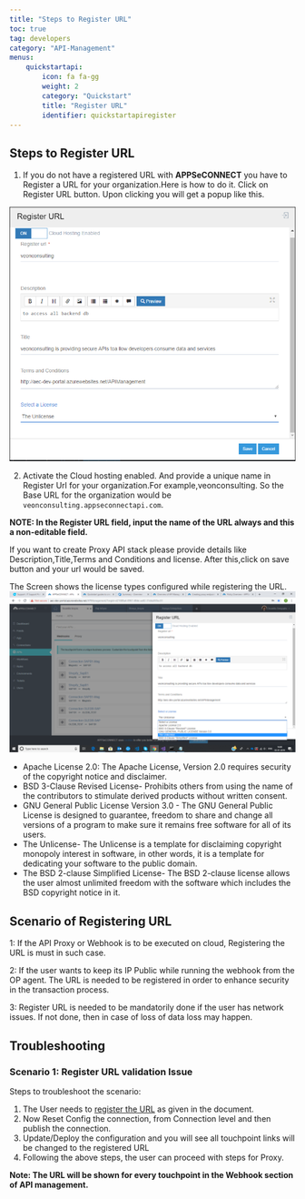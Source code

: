 ```yaml
---
title: "Steps to Register URL"
toc: true
tag: developers
category: "API-Management"
menus: 
    quickstartapi: 
        icon: fa fa-gg
        weight: 2
        category: "Quickstart"
        title: "Register URL" 
        identifier: quickstartapiregister
---
```


## Steps to Register URL

1. If you do not have a registered URL with **APPSeCONNECT** you have to Register a URL for your organization.Here is how to do it.
  Click on Register URL button. Upon clicking you will get a  popup like this.

![Register Url Org](/staticfiles/api-management/media/register-url-org.png)

2. Activate the Cloud hosting enabled. And provide a unique name in Register Url for your organization.For example,veonconsulting.
  So the Base URL for the organization would be `veonconsulting.appseconnectapi.com`.

**NOTE: In the Register URL field, input the name of the URL always and this a non-editable field.**
  
  If you want to create Proxy API stack please provide details like Description,Title,Terms and Conditions and license.
  After this,click on save button and your url would be saved.

 The Screen shows the license types configured while registering the URL.  
![register-url-org1](/staticfiles/api-management/media/register-url-org1.png)

* Apache License 2.0: The Apache License, Version 2.0 requires security of the copyright notice and disclaimer.
* BSD 3-Clause Revised License- Prohibits others from using the name of the contributors to stimulate derived products without written consent.
* GNU General Public License Version 3.0 - The GNU General Public License is designed to guarantee, freedom to share and change all versions of a program to make sure it remains free software for all of its users. 
* The Unlicense- The Unlicense is a template for disclaiming copyright monopoly interest in software, in other words, it is a template for dedicating your software to the public domain.
* The BSD 2-clause Simplified License- The BSD 2-clause license allows the user almost unlimited freedom with the software which includes the BSD copyright notice in it.

## Scenario of Registering URL 

1: If the API Proxy or Webhook is to be executed on cloud, Registering the URL is must in such case.

2: If the user wants to keep its IP Public while running the webhook  from the OP agent. The URL is needed to be registered in order to enhance security in the transaction process. 

3: Register URL is needed to be mandatorily done if the user has network issues. 
If not done, then in case of loss of data loss may happen.

## Troubleshooting

### Scenario 1: Register URL validation Issue

Steps to troubleshoot the scenario:

1. The User needs to [register the URL](/api-management/Steps-to-register-url/) as given in the document. 
2. Now Reset Config the connection, from Connection level and then publish the connection. 
3. Update/Deploy the configuration and you will see all touchpoint links will be changed to the registered URL
4. Following the above steps, the user can proceed with steps for Proxy. 

**Note: The URL will be shown for every touchpoint in the Webhook section of API management.**
